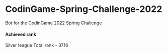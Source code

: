 # CodinGame-Spring-Challenge-2022
Bot for the CodinGame 2022 Spring Challenge

#### Achieved rank
Silver league
Total rank - 3716
